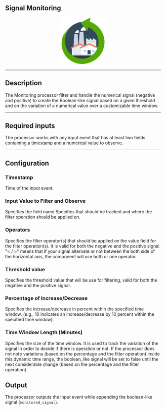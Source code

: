 <!--
  ~ Licensed to the Apache Software Foundation (ASF) under one or more
  ~ contributor license agreements.  See the NOTICE file distributed with
  ~ this work for additional information regarding copyright ownership.
  ~ The ASF licenses this file to You under the Apache License, Version 2.0
  ~ (the "License"); you may not use this file except in compliance with
  ~ the License.  You may obtain a copy of the License at
  ~
  ~    http://www.apache.org/licenses/LICENSE-2.0
  ~
  ~ Unless required by applicable law or agreed to in writing, software
  ~ distributed under the License is distributed on an "AS IS" BASIS,
  ~ WITHOUT WARRANTIES OR CONDITIONS OF ANY KIND, either express or implied.
  ~ See the License for the specific language governing permissions and
  ~ limitations under the License.
  ~
  -->

## Signal Monitoring

<p align="center"> 
    <img src="icon.png" width="150px;" class="pe-image-documentation"/>
</p>

***

## Description
The Monitoring processor filter and handle the numerical signal 
(negative and positive) to create the Boolean-like signal based on a given threshold
and on the variation of a numerical value over a customizable time window.

***

## Required inputs
The processor works with any input event that has at least two fields containing a timestamp and a numerical value to observe.
***

## Configuration
### Timestamp
Time of the input event.

### Input Value to Filter and Observe
Specifies the field name Specifies that should be tracked and
where the filter operation should be applied on.

### Operators
Specifies the filter operator(s) that should be applied on the value field for the filter operation(s).
It is valid for both the negative and the positive signal. 
"< / >" means that if your signal alternate or not between the both side of the horizontal axis,
the component will use both or one operator.

### Threshold value
Specifies the threshold value that will be use for filtering,
valid for both the negative and the positive signal.

### Percentage of Increase/Decrease
Specifies the increase/decrease in percent within the specified time window.
(e.g., 10 indicates an increase/decrease by 10 percent within the specified time window).

### Time Window Length (Minutes)
Specifies the size of the time window. It is used to track the variation of the signal
in order to decide if there is operation or not. If the processor does not 
note variations (based on the percentage and the filter operation) 
inside this dynamic time range, the boolean_like signal will be set to false 
until the next considerable change (based on the percentage and the filter operation)

## Output
The processor outputs the input event while appending the boolean-like signal (``monitored_signal``).


